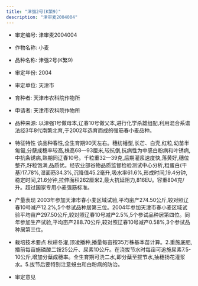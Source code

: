 ```yaml
---
title: "津强2号(K繁9)"
description: "津审麦2004004"
---
```

* 审定编号:  津审麦2004004

*  作物名称:  小麦

*  品种名称:  津强2号(K繁9)

*  审定年份:  2004

*  审定单位:  天津市

* 育种者:  天津市农科院作物所

*  申请者:  天津市农科院作物所

*  品种来源:  以津强1号做母本,辽春10号做父本,进行化学杀雄组配,利用混合系谱法经3年8代南繁北育,于2002年选育而成的强筋春小麦品种。

*  特征特性
该品种春性,全生育期90天左右。穗纺锤型,长芒、白壳,红粒,幼苗半匍匐,分蘖成穗率较高,株高68—93厘米,较抗倒,抗病性为中感白粉病和叶锈病,中抗条锈病,熟期同辽春10号。千粒重32—39克,后期灌浆速度快,落黄好,穗位整齐,籽粒饱满,品质优。经农业部谷物品质监督检验测试中心分析,粗蛋白(干基)17.78%,湿面筋34.3%,沉降值45.2毫升,吸水率61.6%,形成时间,19.4分钟,稳定时间,21.6分钟,拉伸面积262厘米2,最大抗延阻力,816EU。容重804克/升。超过国家专用小麦强筋标准。

*  产量表现
2003年参加天津市春小麦区域试验,平均亩产274.50公斤,较对照辽春10号减产12.2%,5个参试品种居第三位。2004年参加天津市春小麦区域试验平均亩产297.50公斤,较对照辽春10号减产2.5%,5个参试品种居第四位。同年参加生产试验,平均亩产288.70公斤,较对照辽春10号减产0.58%,3个参试品种居第三位。

*  栽培技术要点
秋耕冬灌,顶凌播种,播量每亩按35万株基本苗计算。2.重施底肥,播前每亩施磷酸二铵25公斤、尿素10公斤。在浇拔节水时每亩可追施尿素7.5-10公斤,增加分蘖成穗率。全生育期可浇二水,即分蘖至拔节水,抽穗扬花灌浆水。5.拔节后要特别注意蚜虫和白粉病的防治。

*  审定意见

